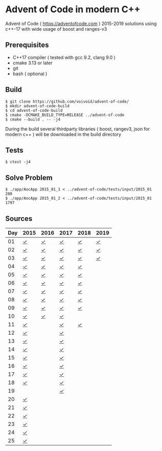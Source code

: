 # Advent of Code in modern C++

Advent of Code ( https://adventofcode.com ) 2015-2019 solutions using c++-17 with wide usage of boost and ranges-v3

Prerequisites
-----

* C++17 compiler ( tested with gcc 9.2, clang 9.0 )
* cmake 3.13 or later
* git
* bash ( optional )

Build
-----

    $ git clone https://github.com/voivoid/advent-of-code/
    $ mkdir advent-of-code-build
    $ cd advent-of-code-build
    $ cmake -DCMAKE_BUILD_TYPE=RELEASE ../advent-of-code
    $ cmake --build . -- -j4


During the build several thirdparty libraries ( boost, rangev3, json for modern c++ ) will be downloaded in the build directory

Tests
-----

    $ ctest -j4

Solve Problem
-----

    $ ./app/AocApp 2015_01_1 < ../advent-of-code/tests/input/2015_01
    280
    $ ./app/AocApp 2015_01_2 < ../advent-of-code/tests/input/2015_01
    1797

Sources
-----

Day | 2015 | 2016 | 2017 | 2018 | 2019 |
--- | ---- | ---- | ---- | ---- | ---- |
01  | [✓](https://github.com/voivoid/advent-of-code/blob/master/problems/src/2015/problem_01.cpp)     | [✓](https://github.com/voivoid/advent-of-code/blob/master/problems/src/2016/problem_01.cpp)     | [✓](https://github.com/voivoid/advent-of-code/blob/master/problems/src/2017/problem_01.cpp)     | [✓](https://github.com/voivoid/advent-of-code/blob/master/problems/src/2018/problem_01.cpp)     | [✓](https://github.com/voivoid/advent-of-code/blob/master/problems/src/2019/problem_01.cpp)
02  | [✓](https://github.com/voivoid/advent-of-code/blob/master/problems/src/2015/problem_02.cpp)     | [✓](https://github.com/voivoid/advent-of-code/blob/master/problems/src/2016/problem_02.cpp)     | [✓](https://github.com/voivoid/advent-of-code/blob/master/problems/src/2017/problem_02.cpp)     | [✓](https://github.com/voivoid/advent-of-code/blob/master/problems/src/2018/problem_02.cpp)     | [✓](https://github.com/voivoid/advent-of-code/blob/master/problems/src/2019/problem_02.cpp)
03  | [✓](https://github.com/voivoid/advent-of-code/blob/master/problems/src/2015/problem_03.cpp)     | [✓](https://github.com/voivoid/advent-of-code/blob/master/problems/src/2016/problem_03.cpp)     | [✓](https://github.com/voivoid/advent-of-code/blob/master/problems/src/2017/problem_03.cpp)     | [✓](https://github.com/voivoid/advent-of-code/blob/master/problems/src/2018/problem_03.cpp)     | [✓](https://github.com/voivoid/advent-of-code/blob/master/problems/src/2019/problem_03.cpp)
04  | [✓](https://github.com/voivoid/advent-of-code/blob/master/problems/src/2015/problem_04.cpp)     | [✓](https://github.com/voivoid/advent-of-code/blob/master/problems/src/2016/problem_04.cpp)     | [✓](https://github.com/voivoid/advent-of-code/blob/master/problems/src/2017/problem_04.cpp)     | [✓](https://github.com/voivoid/advent-of-code/blob/master/problems/src/2018/problem_04.cpp)     |
05  | [✓](https://github.com/voivoid/advent-of-code/blob/master/problems/src/2015/problem_05.cpp)     | [✓](https://github.com/voivoid/advent-of-code/blob/master/problems/src/2016/problem_05.cpp)     | [✓](https://github.com/voivoid/advent-of-code/blob/master/problems/src/2017/problem_05.cpp)     | [✓](https://github.com/voivoid/advent-of-code/blob/master/problems/src/2018/problem_05.cpp)     |
06  | [✓](https://github.com/voivoid/advent-of-code/blob/master/problems/src/2015/problem_06.cpp)     | [✓](https://github.com/voivoid/advent-of-code/blob/master/problems/src/2016/problem_06.cpp)     | [✓](https://github.com/voivoid/advent-of-code/blob/master/problems/src/2017/problem_06.cpp)     | [✓](https://github.com/voivoid/advent-of-code/blob/master/problems/src/2018/problem_06.cpp)     |
07  | [✓](https://github.com/voivoid/advent-of-code/blob/master/problems/src/2015/problem_07.cpp)     | [✓](https://github.com/voivoid/advent-of-code/blob/master/problems/src/2016/problem_07.cpp)     | [✓](https://github.com/voivoid/advent-of-code/blob/master/problems/src/2017/problem_07.cpp)     | [✓](https://github.com/voivoid/advent-of-code/blob/master/problems/src/2018/problem_07.cpp)     |
08  | [✓](https://github.com/voivoid/advent-of-code/blob/master/problems/src/2015/problem_08.cpp)     | [✓](https://github.com/voivoid/advent-of-code/blob/master/problems/src/2016/problem_08.cpp)     | [✓](https://github.com/voivoid/advent-of-code/blob/master/problems/src/2017/problem_08.cpp)     | [✓](https://github.com/voivoid/advent-of-code/blob/master/problems/src/2018/problem_08.cpp)     |
09  | [✓](https://github.com/voivoid/advent-of-code/blob/master/problems/src/2015/problem_09.cpp)     | [✓](https://github.com/voivoid/advent-of-code/blob/master/problems/src/2016/problem_09.cpp)     | [✓](https://github.com/voivoid/advent-of-code/blob/master/problems/src/2017/problem_09.cpp)     | [✓](https://github.com/voivoid/advent-of-code/blob/master/problems/src/2018/problem_09.cpp)     |
10  | [✓](https://github.com/voivoid/advent-of-code/blob/master/problems/src/2015/problem_10.cpp)     | [✓](https://github.com/voivoid/advent-of-code/blob/master/problems/src/2016/problem_10.cpp)     | [✓](https://github.com/voivoid/advent-of-code/blob/master/problems/src/2017/problem_10.cpp)     |      |
11  | [✓](https://github.com/voivoid/advent-of-code/blob/master/problems/src/2015/problem_11.cpp)     |      | [✓](https://github.com/voivoid/advent-of-code/blob/master/problems/src/2017/problem_11.cpp)     | [✓](https://github.com/voivoid/advent-of-code/blob/master/problems/src/2018/problem_11.cpp)     |
12  | [✓](https://github.com/voivoid/advent-of-code/blob/master/problems/src/2015/problem_12.cpp)     |      | [✓](https://github.com/voivoid/advent-of-code/blob/master/problems/src/2017/problem_12.cpp)     |      |
13  | [✓](https://github.com/voivoid/advent-of-code/blob/master/problems/src/2015/problem_13.cpp)     |      | [✓](https://github.com/voivoid/advent-of-code/blob/master/problems/src/2017/problem_13.cpp)     |      |
14  | [✓](https://github.com/voivoid/advent-of-code/blob/master/problems/src/2015/problem_14.cpp)     |      | [✓](https://github.com/voivoid/advent-of-code/blob/master/problems/src/2017/problem_14.cpp)     |      |
15  | [✓](https://github.com/voivoid/advent-of-code/blob/master/problems/src/2015/problem_15.cpp)     |      | [✓](https://github.com/voivoid/advent-of-code/blob/master/problems/src/2017/problem_15.cpp)     |      |
16  | [✓](https://github.com/voivoid/advent-of-code/blob/master/problems/src/2015/problem_16.cpp)     |      | [✓](https://github.com/voivoid/advent-of-code/blob/master/problems/src/2017/problem_16.cpp)     |      |
17  | [✓](https://github.com/voivoid/advent-of-code/blob/master/problems/src/2015/problem_17.cpp)     |      | [✓](https://github.com/voivoid/advent-of-code/blob/master/problems/src/2017/problem_17.cpp)     |      |
18  | [✓](https://github.com/voivoid/advent-of-code/blob/master/problems/src/2015/problem_18.cpp)     |      | [✓](https://github.com/voivoid/advent-of-code/blob/master/problems/src/2017/problem_18.cpp)     |      |
19  |      |      | [✓](https://github.com/voivoid/advent-of-code/blob/master/problems/src/2017/problem_19.cpp)     |      |
20  | [✓](https://github.com/voivoid/advent-of-code/blob/master/problems/src/2015/problem_20.cpp)     |      |      |      |
21  | [✓](https://github.com/voivoid/advent-of-code/blob/master/problems/src/2015/problem_21.cpp)     |      |      |      |
22  | [✓](https://github.com/voivoid/advent-of-code/blob/master/problems/src/2015/problem_22.cpp)     |      |      |      |
23  | [✓](https://github.com/voivoid/advent-of-code/blob/master/problems/src/2015/problem_23.cpp)     |      |      |      |
24  | [✓](https://github.com/voivoid/advent-of-code/blob/master/problems/src/2015/problem_24.cpp)     |      |      |      |
25  | [✓](https://github.com/voivoid/advent-of-code/blob/master/problems/src/2015/problem_25.cpp)     |      |      |      |
